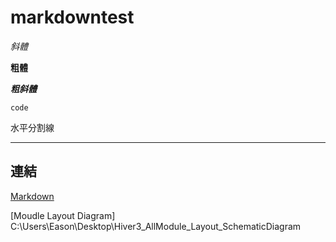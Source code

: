 # markdowntest

*斜體*

**粗體**

***粗斜體***

`code`


水平分割線
- - -

## 連結
[Markdown](http://zh.wikipedia.com/wiki/Markdown/ "Markdown")

[Moudle Layout Diagram] C:\Users\Eason\Desktop\Hiver3_AllModule_Layout_SchematicDiagram
